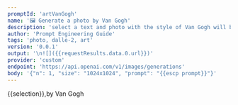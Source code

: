 ```yaml
---
promptId: 'artVanGogh'
name: '🖼️ Generate a photo by Van Gogh'
description: 'select a text and photo with the style of Van Gogh will be generated using Dalle-2'
author: 'Prompt Engineering Guide'
tags: 'photo, dalle-2, art'
version: '0.0.1'
output: '\n![]({{requestResults.data.0.url}})'
provider: 'custom'
endpoint: 'https://api.openai.com/v1/images/generations'
body: '{"n": 1, "size": "1024x1024", "prompt": "{{escp prompt}}"}'
---
```

{{selection}},by Van Gogh